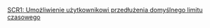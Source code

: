 [SCR1: Umożliwienie użytkownikowi przedłużenia domyślnego limitu czasowego](https://www.w3.org/WAI/WCAG22/Techniques/client-side-script/SCR1)